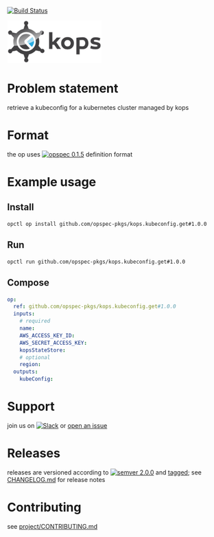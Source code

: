 [![Build Status](https://travis-ci.org/opspec-pkgs/kops.kubeconfig.get.svg?branch=master)](https://travis-ci.org/opspec-pkgs/kops.kubeconfig.get)

<img src="icon.svg" alt="icon" height="100px">

# Problem statement

retrieve a kubeconfig for a kubernetes cluster managed by kops

# Format

the op uses [![opspec 0.1.5](https://img.shields.io/badge/opspec-0.1.5-brightgreen.svg?colorA=6b6b6b&colorB=fc16be)](https://opspec.io/0.1.5) definition format

# Example usage

## Install

```shell
opctl op install github.com/opspec-pkgs/kops.kubeconfig.get#1.0.0
```

## Run

```
opctl run github.com/opspec-pkgs/kops.kubeconfig.get#1.0.0
```

## Compose

```yaml
op:
  ref: github.com/opspec-pkgs/kops.kubeconfig.get#1.0.0
  inputs:
    # required
    name:
    AWS_ACCESS_KEY_ID:
    AWS_SECRET_ACCESS_KEY:
    kopsStateStore:
    # optional
    region:
  outputs:
    kubeConfig:
```

# Support

join us on
[![Slack](https://opctl-slackin.herokuapp.com/badge.svg)](https://opctl-slackin.herokuapp.com/)
or
[open an issue](https://github.com/opspec-pkgs/kops.kubeconfig.get/issues)

# Releases

releases are versioned according to
[![semver 2.0.0](https://img.shields.io/badge/semver-2.0.0-brightgreen.svg)](http://semver.org/spec/v2.0.0.html)
and [tagged](https://git-scm.com/book/en/v2/Git-Basics-Tagging); see
[CHANGELOG.md](CHANGELOG.md) for release notes

# Contributing

see
[project/CONTRIBUTING.md](https://github.com/opspec-pkgs/project/blob/master/CONTRIBUTING.md)
